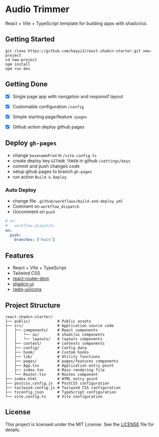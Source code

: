 # Audio Trimmer

React + Vite + TypeScript template for building apps with shadcn/ui.

## Getting Started

```
git clone https://github.com/hayyi2/react-shadcn-starter.git new-project
cd new-project
npm install
npm run dev
```

## Getting Done

- [x] Single page app with navigation and responsif layout

- [x] Customable configuration `/config`

- [x] Simple starting page/feature `/pages`

- [x] Github action deploy github pages

## Deploy `gh-pages`
- change `basenameProd` in `/vite.config.ts`
- create deploy key `GITHUB_TOKEN` in github `/settings/keys`
- commit and push changes code
- setup gihub pages to branch `gh-pages`
- run action `Build & Deploy`

### Auto Deploy
- change file `.github/workflows/build-and-deploy.yml`
- Comment on `workflow_dispatch`
- Uncomment on `push`
```yaml
# on:
#   workflow_dispatch:
on:
  push:
    branches: ["main"]
```

## Features

- React + Vite + TypeScript
- Tailwind CSS
- [react-router-dom](https://www.npmjs.com/package/react-router-dom)
- [shadcn-ui](https://github.com/shadcn-ui/ui/)
- [radix-ui/icons](https://www.radix-ui.com/icons)

## Project Structure

```
react-shadcn-starter/
├── public/            # Public assets
├── src/               # Application source code
│   ├── components/    # React components
│   │   └── ui/        # shadc/ui components
│   │   └── layouts/   # layouts components
│   ├── context/       # contexts components
│   ├── config/        # Config data
│   ├── hook/          # Custom hooks
│   ├── lib/           # Utility functions
│   ├── pages/         # pages/features components
│   ├── App.tsx        # Application entry point
│   ├── index.tsx      # Main rendering file
│   └── Router.tsx     # Routes component
├── index.html         # HTML entry point
├── postcss.config.js  # PostCSS configuration
├── tailwind.config.js # Tailwind CSS configuration
├── tsconfig.json      # TypeScript configuration
└── vite.config.ts     # Vite configuration
```

## License

This project is licensed under the MIT License. See the [LICENSE](https://github.com/hayyi2/react-shadcn-starter/blob/main/LICENSE) file for details. 